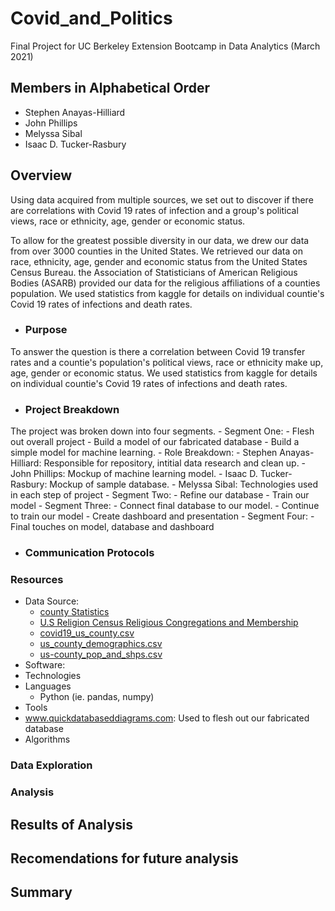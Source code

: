 # Covid_and_Politics
Final Project for UC Berkeley Extension Bootcamp in Data Analytics (March 2021)

## Members in Alphabetical Order
 - Stephen Anayas-Hilliard
 - John Phillips
 - Melyssa Sibal
 - Isaac D. Tucker-Rasbury

## Overview
Using data acquired from multiple sources, we set out to discover if there are correlations with Covid 19 rates of infection and a group's political views, race or ethnicity, age, gender or economic status.  

To allow for the greatest possible diversity in our data, we drew our data from over 3000 counties in the United States. We retrieved our data on race, ethnicity, age, gender and economic status from the United States Census Bureau.  the Association of Statisticians of American Religious Bodies (ASARB) provided our data for the religious affiliations of a counties population.  We used statistics from kaggle for details on individual countie's Covid 19 rates of infections and death rates. 

 - ### Purpose
To answer the question is there a correlation between Covid 19 transfer rates and a countie's population's political views, race or ethnicity make up, age, gender or economic status. We used statistics from kaggle for details on individual countie's Covid 19 rates of infections and death rates.

 - ### Project Breakdown
 The project was broken down into four segments.
       - Segment One: 
         - Flesh out overall project
         - Build a model of our fabricated database
         - Build a simple model for machine learning.
           - Role Breakdown:
             - Stephen Anayas-Hilliard:  Responsible for repository, intitial data research and clean up.
             - John Phillips: Mockup of machine learning model.
             - Isaac D. Tucker-Rasbury: Mockup of sample database.
             - Melyssa Sibal: Technologies used in each step of project
      - Segment Two:
        - Refine our database
        - Train our model
      - Segment Three:
        - Connect final database to our model.
        - Continue to train our model
        - Create dashboard and presentation
      - Segment Four:
        - Final touches on model, database and dashboard
  
  - ### Communication Protocols

### Resources
- Data Source: 
  - [county Statistics](https://github.com/stephenanayashilliard/Covid_and_Politics/blob/main/Data/county_statistics.csv)
  - [U.S Religion Census Religious Congregations and Membership](https://github.com/stephenanayashilliard/Covid_and_Politics/blob/main/Data/U.S.%20Religion%20Census%20Religious%20Congregations%20and%20Membership%20Study%2C%202010%20(County%20File).csv)
  - [covid19_us_county.csv](https://github.com/stephenanayashilliard/Covid_and_Politics/blob/main/Data/covid19_us_county.csv)
  - [us_county_demographics.csv](https://github.com/stephenanayashilliard/Covid_and_Politics/blob/main/Data/us_county_demographics.csv)
  - [us-county_pop_and_shps.csv](https://github.com/stephenanayashilliard/Covid_and_Politics/blob/main/Data/us_county_pop_and_shps.csv)
- Software:
 - Technologies
 - Languages
    - Python (ie. pandas, numpy)
 - Tools
  - www.quickdatabaseddiagrams.com:  Used to flesh out our fabricated database
 - Algorithms

### Data Exploration

### Analysis
 
## Results of Analysis

## Recomendations for future analysis

## Summary

